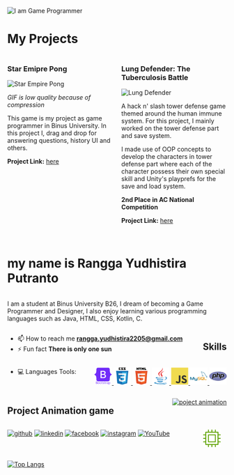 ![I am Game Programmer](https://scontent.fcgk33-1.fna.fbcdn.net/v/t39.30808-6/458276377_1049360803361313_7656399634679140406_n.png?stp=dst-png_s960x960&_nc_cat=103&ccb=1-7&_nc_sid=cc71e4&_nc_eui2=AeHp1fVexeJnjViQhNwjax7RvEBcxHRgyzO8QFzEdGDLM62oOCxRq_kIz53K4KvLnybwi_JxJ6n_3zqD8AwSduZ4&_nc_ohc=dY8Sky1pwegQ7kNvgGTAUgO&_nc_ht=scontent.fcgk33-1.fna&_nc_gid=Atq6YbmPDP_5Y1SJFC9o__8&oh=00_AYDcJF3ubW5IDp8ncTIVCYxQ3hoXIkopDuUTy_topWFYLg&oe=66DC6DDA)

# My Projects

<div style="display: flex; flex-wrap: wrap; justify-content: space-between;">

<div style="width: 48%; margin-bottom: 20px;">
  <h3>Star Emipre Pong</h3>
  <img src="IMAGE_URL_HERE" alt="Star Empire Pong" style="width: 100%;">
  <p><em>GIF is low quality because of compression</em></p>
  <p>This game is my project as game programmer in Binus University. In this project I, drag and drop for answering questions, history UI and others.</p>
  <p><strong>Project Link:</strong> <a href="PROJECT_LINK_HERE">here</a></p>
</div>

<div style="width: 48%; margin-bottom: 20px;">
  <h3>Lung Defender: The Tuberculosis Battle</h3>
  <img src="IMAGE_URL_HERE" alt="Lung Defender" style="width: 100%;">
  <p>A hack n' slash tower defense game themed around the human immune system. For this project, I mainly worked on the tower defense part and save system.</p>
  <p>I made use of OOP concepts to develop the characters in tower defense part where each of the character possess their own special skill and Unity's playprefs for the save and load system.</p>
  <p><strong>2nd Place in AC National Competition</strong></p>
  <p><strong>Project Link:</strong> <a href="PROJECT_LINK_HERE">here</a></p>
</div>

# my name is Rangga Yudhistira Putranto
I am a student at Binus University B26, I dream of becoming a Game Programmer and Designer, I also enjoy learning various programming languages ​​such as Java, HTML, CSS, Kotlin, C.

- 📫 How to reach me **rangga.yudhistira2205@gmail.com**
- ⚡ Fun fact **There is only one sun**

## Skills
- 💻 Languages Tools:
<p align="left"> <a href="https://getbootstrap.com" target="_blank" rel="noreferrer"> <img src="https://raw.githubusercontent.com/devicons/devicon/master/icons/bootstrap/bootstrap-plain-wordmark.svg" alt="bootstrap" width="40" height="40"/> </a> <a href="https://www.w3schools.com/css/" target="_blank" rel="noreferrer"> <img src="https://raw.githubusercontent.com/devicons/devicon/master/icons/css3/css3-original-wordmark.svg" alt="css3" width="40" height="40"/> </a> <a href="https://www.w3.org/html/" target="_blank" rel="noreferrer"> <img src="https://raw.githubusercontent.com/devicons/devicon/master/icons/html5/html5-original-wordmark.svg" alt="html5" width="40" height="40"/> </a> <a href="https://www.java.com" target="_blank" rel="noreferrer"> <img src="https://raw.githubusercontent.com/devicons/devicon/master/icons/java/java-original.svg" alt="java" width="40" height="40"/> </a> <a href="https://developer.mozilla.org/en-US/docs/Web/JavaScript" target="_blank" rel="noreferrer"> <img src="https://raw.githubusercontent.com/devicons/devicon/master/icons/javascript/javascript-original.svg" alt="javascript" width="40" height="40"/> </a> <a href="https://www.mysql.com/" target="_blank" rel="noreferrer"> <img src="https://raw.githubusercontent.com/devicons/devicon/master/icons/mysql/mysql-original-wordmark.svg" alt="mysql" width="40" height="40"/> </a> <a href="https://www.php.net" target="_blank" rel="noreferrer"> <img src="https://raw.githubusercontent.com/devicons/devicon/master/icons/php/php-original.svg" alt="php" width="40" height="40"/> </a> </p>


## Project Animation game
[![poject animation](https://img.youtube.com/vi/weVB0iJuQr4/0.jpg)](https://www.youtube.com/watch?v=weVB0iJuQr4)




[<img src='https://cdn.jsdelivr.net/npm/simple-icons@3.0.1/icons/github.svg' alt='github' height='40'>](https://github.com/Rangga2205)  [<img src='https://cdn.jsdelivr.net/npm/simple-icons@3.0.1/icons/linkedin.svg' alt='linkedin' height='40'>](https://www.linkedin.com/in/rangga-yudhistira-a19683253/)  [<img src='https://cdn.jsdelivr.net/npm/simple-icons@3.0.1/icons/facebook.svg' alt='facebook' height='40'>](https://www.facebook.com/rangga.yudhistira.33886/)  [<img src='https://cdn.jsdelivr.net/npm/simple-icons@3.0.1/icons/instagram.svg' alt='instagram' height='40'>](https://www.instagram.com/r_yudpis/)  [<img src='https://cdn.jsdelivr.net/npm/simple-icons@3.0.1/icons/youtube.svg' alt='YouTube' height='40'>](https://www.youtube.com/channel/ranggayudhistira4788)  

<a href='https://docs.github.com/en/developers'><img src='https://raw.githubusercontent.com/acervenky/animated-github-badges/master/assets/devbadge.gif' width='40' height='40'></a> 

[![Top Langs](https://github-readme-stats.vercel.app/api/top-langs/?username=Rangga2205)](https://github.com/anuraghazra/github-readme-stats)



